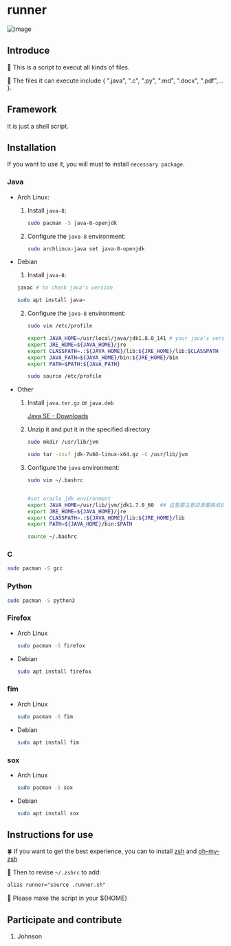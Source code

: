 # runner

![image](https://user-images.githubusercontent.com/104540627/175332390-856b8409-7092-4a31-89a6-cb54ff28f5ff.png)

## Introduce

 🐸 This is a script to execut all kinds of files.
 
 🌹 The files it can execute include { ".java", ".c", ".py", ".md", ".docx", ".pdf",... }.


## Framework

It is just a shell script.


## Installation

If you want to use it, you will must to install `necessary package`.

### Java

- Arch Linux:

  1. Install `java-8`:

     ```bash
     sudo pacman -S java-8-openjdk
     ```

  2. Configure the `java-8` environment:

     ```bash
     sudo archlinux-java set java-8-openjdk
     ```

- Debian

  1.  Install `java-8`:

     ```bash
     javac # to check java's version
     
     sudo apt install java~		
     ```

     2. Configure the `java-8` environment:

        ```bash
        sudo vim /etc/profile 
        
        export JAVA_HOME=/usr/local/java/jdk1.8.0_141 # your java's version
        export JRE_HOME=${JAVA_HOME}/jre
        export CLASSPATH=.:${JAVA_HOME}/lib:${JRE_HOME}/lib:$CLASSPATH
        export JAVA_PATH=${JAVA_HOME}/bin:${JRE_HOME}/bin
        export PATH=$PATH:${JAVA_PATH}
        
        sudo source /etc/profile
        ```

- Other

  1. Install `java.ter.gz` or `java.deb`

     [Java SE - Downloads](https://www.oracle.com/java/technologies/downloads/)

  2. Unzip it and put it in the specified directory

     ```bash
     sudo mkdir /usr/lib/jvm
     
     sudo tar -zxvf jdk-7u60-linux-x64.gz -C /usr/lib/jvm
     ```

  3. Configure the `java` environment:

     ```bash
     sudo vim ~/.bashrc
     
     
     #set oracle jdk environment
     export JAVA_HOME=/usr/lib/jvm/jdk1.7.0_60  ## 这里要注意目录要换成自己解压的jdk 目录
     export JRE_HOME=${JAVA_HOME}/jre  
     export CLASSPATH=.:${JAVA_HOME}/lib:${JRE_HOME}/lib  
     export PATH=${JAVA_HOME}/bin:$PATH
     
     source ~/.bashrc
     ```

### C

```bash
sudo pacman -S gcc
```

### Python

```bash
sudo pacman -S python3
```

### Firefox

- Arch Linux

  ```bash
  sudo pacman -S firefox
  ```

- Debian

  ```bash
  sudo apt install firefox
  ```

### fim

- Arch Linux

  ```bash
  sudo pacman -S fim
  ```

- Debian

  ```bash
  sudo apt install fim
  ```

### sox

- Arch Linux

  ```bash
  sudo pacman -S sox
  ```

- Debian

  ```bash
  sudo apt install sox
  ```

## Instructions for use

 🍀 If you want to get the best experience, you can to install [zsh](https://github.com/zsh-users/zsh) and [oh-my-zsh](https://ohmyz.sh/)

 🌿 Then to revise `~/.zshrc` to add:

```tex
alias runner="source .runner.sh"
```

 🌸 Please make the script in your ${HOME}

## Participate and contribute

1.  Johnson
